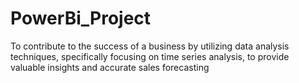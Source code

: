 # PowerBi_Project

To contribute to the success of a business by utilizing data analysis techniques, specifically focusing on time series analysis, to provide valuable insights and accurate sales forecasting
